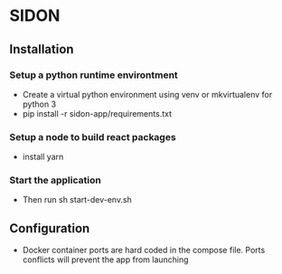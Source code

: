 # SIDON

## Installation

### Setup a python runtime environtment

- Create a virtual python environment using venv or mkvirtualenv for python 3
- pip install -r sidon-app/requirements.txt

### Setup a node to build react packages

- install yarn

### Start the application
- Then run sh start-dev-env.sh

## Configuration

- Docker container ports are hard coded in the compose file. Ports conflicts will prevent the app from launching

